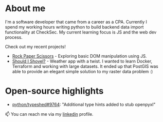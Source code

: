 # About me

I'm a software developer that came from a career as a CPA. Currently I spend my working hours writing python to build backend data import functionality at CheckSec. My current learning focus is JS and the web dev process.

Check out my recent projects! 
* [Rock Paper Scissors](https://mynhardtburger.github.io/rock-paper-scissors/) - Exploring basic DOM manipulation using JS.
* [Should I Shovel?](https://shouldishovel.com) - Weather app with a twist. I wanted to learn Docker, Terraform and working with large datasets. It ended up that PostGIS was able to provide an elegant simple solution to my raster data problem :)


# Open-source highlights
* [python/typeshed#9764](https://github.com/python/typeshed/pull/9764): "Additional type hints added to stub openpyxl"

📫 You can reach me via my [linkedin](https://www.linkedin.com/in/mynhardtb/) profile.

